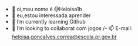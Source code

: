 - 👋 oi,meu nome é @Heloisa1b
- 👀 eu,estou interessada  aprender
- 🌱 I’m currently learning  Github
- 💞️ I’m looking to collaborat com jogos 
/- 📫 E-mail: heloisa.goncalves.correa@escola.pr.gov.br
